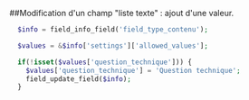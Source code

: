 ##Modification d'un champ "liste texte" : ajout d'une valeur.
```php
  $info = field_info_field('field_type_contenu');

  $values = &$info['settings']['allowed_values'];

  if(!isset($values['question_technique'])) {
    $values['question_technique'] = 'Question technique';
    field_update_field($info);
  }
```
